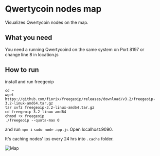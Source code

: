 # Qwertycoin nodes map

Visualizes Qwertycoin nodes on the map.

## What you need
You need a running Qwertycoind on the same system on Port 8197 or change line 8
in location.js

## How to run
install and run freegeoip
```
cd ~
wget https://github.com/fiorix/freegeoip/releases/download/v3.2/freegeoip-3.2-linux-amd64.tar.gz
tar xvfz freegeoip-3.2-linux-amd64.tar.gz
cd freegeoip-3.2-linux-amd64
chmod +x freegeoip
./freegeoip --quota-max 0
```
and run
`npm i`
`sudo node app.js`
Open localhost:9090.

It's caching nodes' ips every 24 hrs into `.cache` folder.

![Map](https://qwertycoin.org/wp-content/uploads/2018/03/qwcnodesogimage.png)
		
